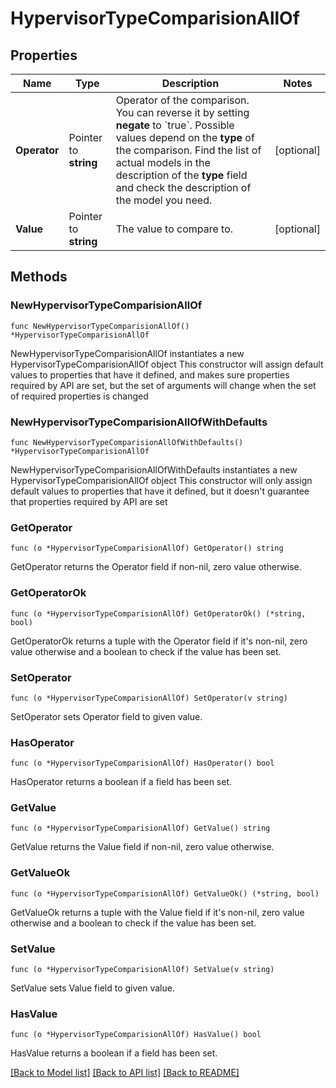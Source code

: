 # HypervisorTypeComparisionAllOf

## Properties

Name | Type | Description | Notes
------------ | ------------- | ------------- | -------------
**Operator** | Pointer to **string** | Operator of the comparison. You can reverse it by setting **negate** to &#x60;true&#x60;.   Possible values depend on the **type** of the comparison. Find the list of actual models in the description of the **type** field and check the description of the model you need. | [optional] 
**Value** | Pointer to **string** | The value to compare to. | [optional] 

## Methods

### NewHypervisorTypeComparisionAllOf

`func NewHypervisorTypeComparisionAllOf() *HypervisorTypeComparisionAllOf`

NewHypervisorTypeComparisionAllOf instantiates a new HypervisorTypeComparisionAllOf object
This constructor will assign default values to properties that have it defined,
and makes sure properties required by API are set, but the set of arguments
will change when the set of required properties is changed

### NewHypervisorTypeComparisionAllOfWithDefaults

`func NewHypervisorTypeComparisionAllOfWithDefaults() *HypervisorTypeComparisionAllOf`

NewHypervisorTypeComparisionAllOfWithDefaults instantiates a new HypervisorTypeComparisionAllOf object
This constructor will only assign default values to properties that have it defined,
but it doesn't guarantee that properties required by API are set

### GetOperator

`func (o *HypervisorTypeComparisionAllOf) GetOperator() string`

GetOperator returns the Operator field if non-nil, zero value otherwise.

### GetOperatorOk

`func (o *HypervisorTypeComparisionAllOf) GetOperatorOk() (*string, bool)`

GetOperatorOk returns a tuple with the Operator field if it's non-nil, zero value otherwise
and a boolean to check if the value has been set.

### SetOperator

`func (o *HypervisorTypeComparisionAllOf) SetOperator(v string)`

SetOperator sets Operator field to given value.

### HasOperator

`func (o *HypervisorTypeComparisionAllOf) HasOperator() bool`

HasOperator returns a boolean if a field has been set.

### GetValue

`func (o *HypervisorTypeComparisionAllOf) GetValue() string`

GetValue returns the Value field if non-nil, zero value otherwise.

### GetValueOk

`func (o *HypervisorTypeComparisionAllOf) GetValueOk() (*string, bool)`

GetValueOk returns a tuple with the Value field if it's non-nil, zero value otherwise
and a boolean to check if the value has been set.

### SetValue

`func (o *HypervisorTypeComparisionAllOf) SetValue(v string)`

SetValue sets Value field to given value.

### HasValue

`func (o *HypervisorTypeComparisionAllOf) HasValue() bool`

HasValue returns a boolean if a field has been set.


[[Back to Model list]](../README.md#documentation-for-models) [[Back to API list]](../README.md#documentation-for-api-endpoints) [[Back to README]](../README.md)


